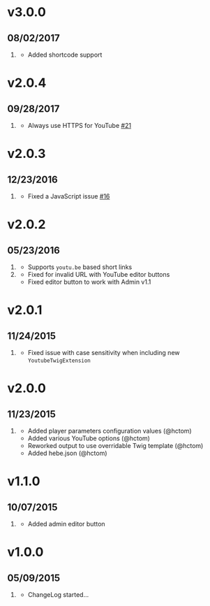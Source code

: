 # v3.0.0
## 08/02/2017

1. [](#new)
    * Added shortcode support

# v2.0.4
## 09/28/2017

1. [](#improved)
    * Always use HTTPS for YouTube [#21](https://github.com/getgrav/grav-plugin-youtube/pull/21)

# v2.0.3
## 12/23/2016

1. [](#bugfix)
    * Fixed a JavaScript issue [#16](https://github.com/getgrav/grav-plugin-youtube/pull/16)

# v2.0.2
## 05/23/2016

1. [](#improved)
    * Supports `youtu.be` based short links
1. [](#bugfix)
    * Fixed for invalid URL with YouTube editor buttons
    * Fixed editor button to work with Admin v1.1

# v2.0.1
## 11/24/2015

1. [](#bugfix)
    * Fixed issue with case sensitivity when including new `YoutubeTwigExtension`

# v2.0.0
## 11/23/2015

1. [](#new)
    * Added player parameters configuration values (@hctom)
    * Added various YouTube options (@hctom)
    * Reworked output to use overridable Twig template (@hctom)
    * Added hebe.json (@hctom)

# v1.1.0
## 10/07/2015

1. [](#new)
    * Added admin editor button

# v1.0.0
## 05/09/2015

1. [](#new)
    * ChangeLog started...
